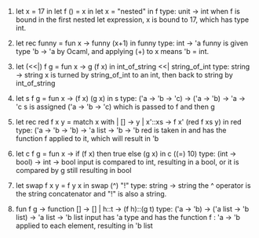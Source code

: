 1. let x = 17 in let f () = x in let x = "nested" in f
type: unit -> int
when f is bound in the first nested let expression, x is bound to 17, which has type int.

2. let rec funny = fun x -> funny (x+1) in funny
type: int -> 'a
funny is given type 'b -> 'a by Ocaml, and applying (+) to x means 'b = int.

3. let (<<|) f g = fun x -> g (f x) in int_of_string <<| string_of_int
type: string -> string
x is turned by string_of_int to an int, then back to string by int_of_string

4. let s f g = fun x -> (f x) (g x) in s
type: ('a -> 'b -> 'c) -> ('a -> 'b) -> 'a -> 'c
s is assigned ('a -> 'b -> 'c) which is passed to f and then g

5. let rec red f x y = match x with | [] -> y | x'::xs -> f x' (red f xs y) in red
type: ('a -> 'b -> 'b) -> 'a list -> 'b -> 'b
red is taken in and has the function f applied to it, which will result in 'b

6. let c f g = fun x -> if (f x) then true else (g x) in c ((=) 10)
type: (int -> bool) -> int -> bool
input is compared to int, resulting in a bool, or it is compared by g still resulting in bool

7. let swap f x y = f y x in swap (^) "!" 
type: string -> string
the ^ operator is the string concatenator and "!" is also a string.

8. fun f g -> function [] -> [] | h::t -> (f h)::(g t)
type: ('a -> 'b) -> ('a list -> 'b list) -> 'a list -> 'b list
input has 'a type and has the function f : 'a -> 'b applied to each element, resulting in 'b list
